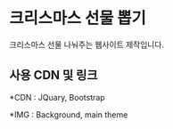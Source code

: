# 크리스마스 선물 뽑기
크리스마스 선물 나눠주는 웹사이트 제작입니다.

## 사용 CDN 및 링크
*CDN : JQuary, Bootstrap


*IMG : Background, main theme 
